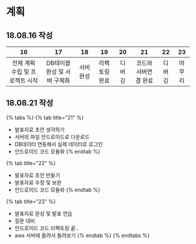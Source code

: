 # 계획

## 18.08.16 작성 

| 16 | 17 | 18 | 19 | 20 | 21 | 22 | 23 |
| :---: | :---: | :---: | :---: | :---: | :---: | :---: | :---: |
| 전체 계획 수립 및 프로젝트 시작  | DB테이블 완성 및 서버 구체화  | 서버 완성  | 리팩토링완료  | 디버깅  | 코드와 서버연결 완료  | 디버깅  | 마무리  |

## 18.08.21 작성

{% tabs %}
{% tab title="21" %}
* 발표자료 초안 생각하기
* 서버의 파일 안드로이드로 다운로드
* DB데이터 연동해서 실제 데이터로 로그인
* 안드로이드 코드 모듈화 
{% endtab %}

{% tab title="22" %}
* 발표자료 초안 만들기
* 발표자료 수정 및 보완
* 안드로이드 코드 모듈화
{% endtab %}

{% tab title="23" %}
* 발표자료 완성 및 발표 연습
* 질문 대비
* 안드로이드 코드 리팩토링 끝..
* aws 서버에 올려서 돌려보기 
{% endtab %}
{% endtabs %}



